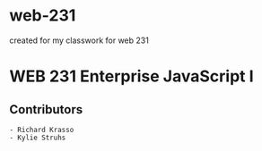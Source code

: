 # web-231
created for my classwork for web 231

  # WEB 231 Enterprise JavaScript I
  ## Contributors
    - Richard Krasso
    - Kylie Struhs
    
